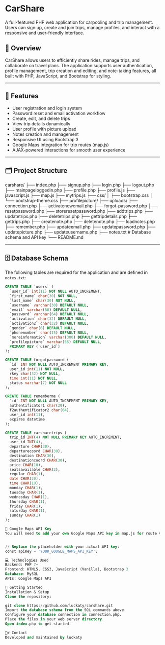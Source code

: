 # CarShare

A full-featured PHP web application for carpooling and trip management. Users can sign up, create and join trips, manage profiles, and interact with a responsive and user-friendly interface.

## 🚗 Overview

CarShare allows users to efficiently share rides, manage trips, and collaborate on travel plans. The application supports user authentication, profile management, trip creation and editing, and note-taking features, all built with PHP, JavaScript, and Bootstrap for styling.

---

## 🔧 Features

- User registration and login system
- Password reset and email activation workflow
- Create, edit, and delete trips
- View trip details dynamically
- User profile with picture upload
- Notes creation and management
- Responsive UI using Bootstrap 3
- Google Maps integration for trip routes (map.js)
- AJAX-powered interactions for smooth user experience

---

## 🗂️ Project Structure

carshare/
├── index.php
├── signup.php
├── login.php
├── logout.php
├── mainpageloggedin.php
├── profile.php
├── profile.js
├── javascript.js
├── map.js
├── mytrips.js
├── css/
│ ├── bootstrap.css
│ └── bootstrap-theme.css
├── profilepicture/
├── uploads/
├── connection.php
├── activatenewemail.php
├── forgot-password.php
├── resetpassword.php
├── storeresetpassword.php
├── addtrips.php
├── updatetrips.php
├── deletetrips.php
├── gettripdetails.php
├── gettrips.php
├── createnote.php
├── deletenote.php
├── loadnotes.php
├── remember.php
├── updateemail.php
├── updatepassword.php
├── updatepicture.php
├── updateusername.php
├── notes.txt # Database schema and API key
└── README.md



---

## 🗄️ Database Schema

The following tables are required for the application and are defined in `notes.txt`:

```sql
CREATE TABLE `users` (
  `user_id` int(11) NOT NULL AUTO_INCREMENT,
  `first_name` char(30) NOT NULL,
  `last_name` char(30) NOT NULL,
  `username` varchar(30) DEFAULT NULL,
  `email` varchar(50) DEFAULT NULL,
  `password` varchar(64) DEFAULT NULL,
  `activation` char(32) DEFAULT NULL,
  `activation2` char(32) DEFAULT NULL,
  `gender` char(6) DEFAULT NULL,
  `phonenumber` char(15) DEFAULT NULL,
  `moreinformation` varchar(300) DEFAULT NULL,
  `profilepicture` varchar(55) DEFAULT NULL,
  PRIMARY KEY (`user_id`)
);

CREATE TABLE forgotpassword (
  `id` INT NOT NULL AUTO_INCREMENT PRIMARY KEY,
  user_id int(11) NOT NULL,
  rkey char(32) NOT NULL,
  time int(11) NOT NULL,
  status varchar(7) NOT NULL
);

CREATE TABLE rememberme (
  `id` INT NOT NULL AUTO_INCREMENT PRIMARY KEY,
  authentificator1 char(20),
  f2authentificator2 char(64),
  user_id int(11),
  expires datetime
);

CREATE TABLE carsharetrips (
  trip_id INT(4) NOT NULL PRIMARY KEY AUTO_INCREMENT,
  user_id INT(4),
  departure CHAR(30),
  departurecoord CHAR(30),
  destination CHAR(30),
  destinationcoord CHAR(30),
  price CHAR(10),
  seatsavailable CHAR(2),
  regular CHAR(1),
  date CHAR(20),
  time CHAR(10),
  monday CHAR(1),
  tuesday CHAR(1),
  wednesday CHAR(1),
  thursday CHAR(1),
  friday CHAR(1),
  saturday CHAR(1),
  sunday CHAR(1)
);

🔑 Google Maps API Key
You will need to add your own Google Maps API key in map.js for route visualization:


// Replace the placeholder with your actual API key:
const apiKey = 'YOUR_GOOGLE_MAPS_API_KEY';

💻 Technologies Used
Backend: PHP 7+
Frontend: HTML5, CSS3, JavaScript (Vanilla), Bootstrap 3
Database: MySQL
APIs: Google Maps API

🚀 Getting Started
Installation & Setup
Clone the repository:

git clone https://github.com/luckaty/carshare.git
Import the database schema from the SQL commands above.
Configure your database connection in connection.php.
Place the files in your web server directory.
Open index.php to get started.

🙋‍♂️ Contact
Developed and maintained by luckaty
